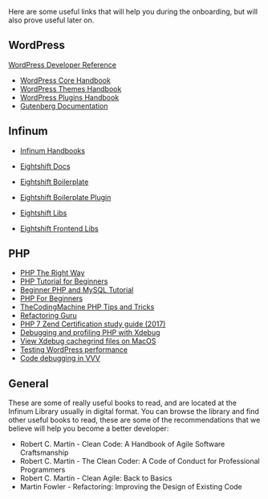 Here are some useful links that will help you during the onboarding, but will also prove useful later on.

## WordPress

[WordPress Developer Reference](https://developer.wordpress.org/reference/)

* [WordPress Core Handbook](https://make.wordpress.org/core/handbook/)
* [WordPress Themes Handbook](https://make.wordpress.org/themes/handbook/)
* [WordPress Plugins Handbook](https://make.wordpress.org/plugins/handbook/)
* [Gutenberg Documentation](https://developer.wordpress.org/block-editor/)


## Infinum

* [Infinum Handbooks](https://handbook.infinum.co/)

* [Eightshift Docs](https://eightshift.com/)
* [Eightshift Boilerplate](https://github.com/infinum/eightshift-boilerplate)
* [Eightshift Boilerplate Plugin](https://github.com/infinum/eightshift-boilerplate-plugin)
* [Eightshift Libs](https://github.com/infinum/eightshift-libs)
* [Eightshift Frontend Libs](https://github.com/infinum/eightshift-frontend-libs)

## PHP

* [PHP The Right Way](https://phptherightway.com/)
* [PHP Tutorial for Beginners](https://www.guru99.com/php-tutorials.html)
* [Beginner PHP and MySQL Tutorial](https://www.udemy.com/course/php-mysql-tutorial/)
* [PHP For Beginners](https://www.udemy.com/course/php-for-beginners-/)
* [TheCodingMachine PHP Tips and Tricks](https://bestpractices.thecodingmachine.com/php/development_environment.html)
* [Refactoring Guru](https://refactoring.guru/)
* [PHP 7 Zend Certification study guide (2017)](https://www.php-books.com/book/php-7-zend-certification-study-guide-ace-the-zce-2017-php-exam)
* [Debugging and profiling PHP with Xdebug](https://www.sitepoint.com/debugging-and-profiling-php-with-xdebug/)
* [View Xdebug cachegrind files on MacOS](http://nickology.com/2014/04/16/view-xdebug-cachegrind-files-on-mac-os/)
* [Testing WordPress performance](https://codex.wordpress.org/Testing_WordPress_Performance)
* [Code debugging in VVV](https://github.com/Varying-Vagrant-Vagrants/VVV/wiki/Code-Debugging)

## General

These are some of really useful books to read, and are located at the Infinum Library usually in digital format. You can browse the library and find other useful books to read, these are some of the recommendations that we believe will help you become a better developer:

* Robert C. Martin - Clean Code: A Handbook of Agile Software Craftsmanship
* Robert C. Martin - The Clean Coder: A Code of Conduct for Professional Programmers
* Robert C. Martin - Clean Agile: Back to Basics
* Martin Fowler - Refactoring: Improving the Design of Existing Code


